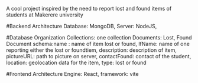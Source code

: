 A cool project inspired by the need to report lost and found items of students at Makerere university

#Backend Architecture
    Database: MongoDB,
    Server: NodeJS,

#Database Organization
    Collections: one collection
    Documents: Lost, Found
    Document schema:name : name of item lost or found, 
                    lfName: name of one reporting either the lost or foundtiem,
                    description: description of item,
                    pictureURL: path to picture on server, 
                    contactFound: contact of the student, 
                    location: geolocation data for the item,
                    type: lost or found

#Frontend Architecture
    Engine: React,
    framework: vite
    
